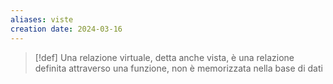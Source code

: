 ```yaml
---
aliases: viste
creation date: 2024-03-16
---
```


>[!def]
>Una relazione virtuale, detta anche vista, è una relazione definita attraverso una funzione, non è memorizzata nella base di dati